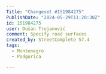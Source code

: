 ```yaml
---
Title: "Changeset #151984275"
PublishDate: "2024-05-29T11:28:30Z"
id: 151984275
user: Dušan Trojanović
comment: Specify road surfaces
created_by: StreetComplete 57.4
tags:
  - Montenegro
  - Podgorica

---
```

